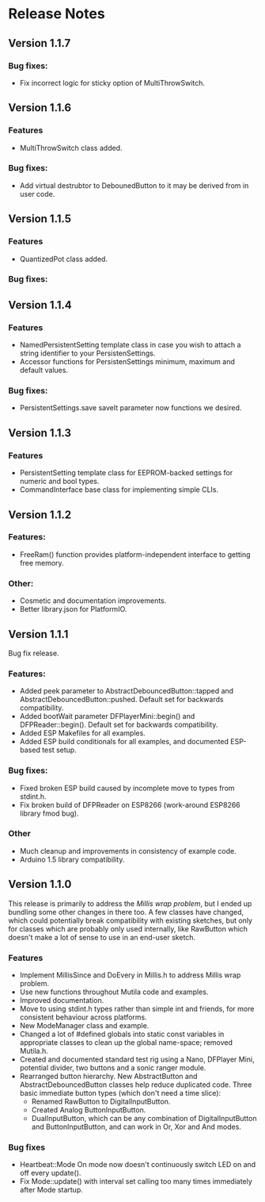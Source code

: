 # Release Notes

## Version 1.1.7
### Bug fixes:
- Fix incorrect logic for sticky option of MultiThrowSwitch.

## Version 1.1.6
### Features
- MultiThrowSwitch class added.

### Bug fixes:
- Add virtual destrubtor to DebounedButton to it may be derived from in user code.

## Version 1.1.5

### Features
- QuantizedPot class added.

### Bug fixes:

## Version 1.1.4

### Features
- NamedPersistentSetting template class in case you wish to attach a string identifier to your PersistenSettings.
- Accessor functions for PersistenSettings minimum, maximum and default values.

### Bug fixes:
- PersistentSettings.save saveIt parameter now functions we desired.

## Version 1.1.3

### Features
- PersistentSetting template class for EEPROM-backed settings for numeric and bool types.
- CommandInterface base class for implementing simple CLIs.

## Version 1.1.2

### Features:
- FreeRam() function provides platform-independent interface to getting free memory.

### Other:
- Cosmetic and documentation improvements.
- Better library.json for PlatformIO.

## Version 1.1.1

Bug fix release.

### Features:
- Added peek parameter to AbstractDebouncedButton::tapped and AbstractDebouncedButton::pushed. Default set for backwards compatibility.
- Added bootWait parameter DFPlayerMini::begin() and DFPReader::begin(). Default set for backwards compatibility.
- Added ESP Makefiles for all examples.
- Added ESP build conditionals for all examples, and documented ESP-based test setup.

### Bug fixes:
- Fixed broken ESP build caused by incomplete move to types from stdint.h.
- Fix broken build of DFPReader on ESP8266 (work-around ESP8266 library fmod bug).

### Other
- Much cleanup and improvements in consistency of example code.
- Arduino 1.5 library compatibility.

## Version 1.1.0

This release is primarily to address the *Millis wrap problem*, but I ended up bundling some other changes in there too.  A few classes have changed, which could potentially break compatibility with existing sketches, but only for classes which are probably only used internally, like RawButton which doesn't make a lot of sense to use in an end-user sketch.

### Features
- Implement MillisSince and DoEvery in Millis.h to address Millis wrap problem.
- Use new functions throughout Mutila code and examples.
- Improved documentation.
- Move to using stdint.h types rather than simple int and friends, for more consistent behaviour across platforms.
- New ModeManager class and example.
- Changed a lot of #defined globals into static const variables in appropriate classes to clean up the global name-space; removed Mutila.h.
- Created and documented standard test rig using a Nano, DFPlayer Mini, potential divider, two buttons and a sonic ranger module.
- Rearranged button hierarchy. New AbstractButton and AbstractDebouncedButton classes help reduce duplicated code. Three basic immediate button types (which don't need a time slice):
    - Renamed RawButton to DigitalInputButton.
    - Created Analog ButtonInputButton.
    - DualInputButton, which can be any combination of DigitalInputButton and ButtonInputButton, and can work in Or, Xor and And modes.

### Bug fixes
- Heartbeat::Mode On mode now doesn't continuously switch LED on and off every update().
- Fix Mode::update() with interval set calling too many times immediately after Mode startup.

